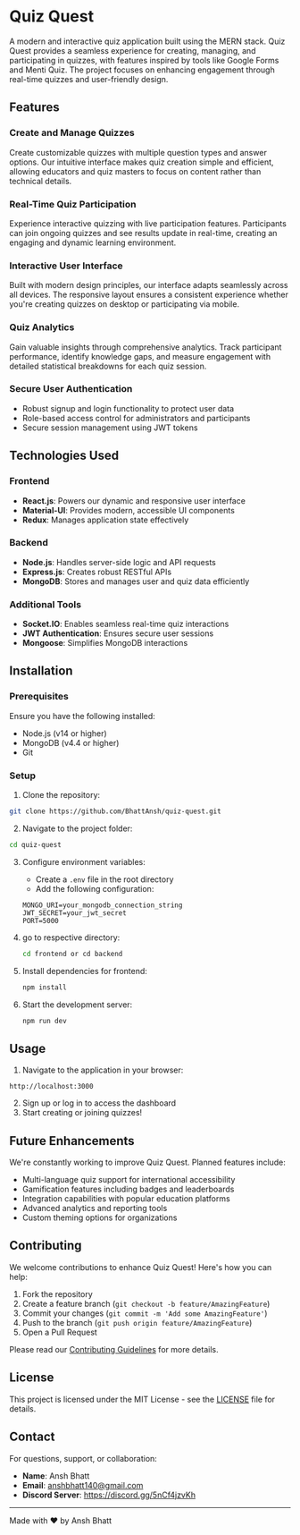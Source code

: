 # Quiz Quest

A modern and interactive quiz application built using the MERN stack. Quiz Quest provides a seamless experience for creating, managing, and participating in quizzes, with features inspired by tools like Google Forms and Menti Quiz. The project focuses on enhancing engagement through real-time quizzes and user-friendly design.

## Features

### Create and Manage Quizzes
Create customizable quizzes with multiple question types and answer options. Our intuitive interface makes quiz creation simple and efficient, allowing educators and quiz masters to focus on content rather than technical details.

### Real-Time Quiz Participation
Experience interactive quizzing with live participation features. Participants can join ongoing quizzes and see results update in real-time, creating an engaging and dynamic learning environment.

### Interactive User Interface
Built with modern design principles, our interface adapts seamlessly across all devices. The responsive layout ensures a consistent experience whether you're creating quizzes on desktop or participating via mobile.

### Quiz Analytics
Gain valuable insights through comprehensive analytics. Track participant performance, identify knowledge gaps, and measure engagement with detailed statistical breakdowns for each quiz session.

### Secure User Authentication
- Robust signup and login functionality to protect user data
- Role-based access control for administrators and participants
- Secure session management using JWT tokens

## Technologies Used

### Frontend
- **React.js**: Powers our dynamic and responsive user interface
- **Material-UI**: Provides modern, accessible UI components
- **Redux**: Manages application state effectively

### Backend
- **Node.js**: Handles server-side logic and API requests
- **Express.js**: Creates robust RESTful APIs
- **MongoDB**: Stores and manages user and quiz data efficiently

### Additional Tools
- **Socket.IO**: Enables seamless real-time quiz interactions
- **JWT Authentication**: Ensures secure user sessions
- **Mongoose**: Simplifies MongoDB interactions

## Installation

### Prerequisites

Ensure you have the following installed:
- Node.js (v14 or higher)
- MongoDB (v4.4 or higher)
- Git

### Setup

1. Clone the repository:
```bash
git clone https://github.com/BhattAnsh/quiz-quest.git
```

2. Navigate to the project folder:
```bash
cd quiz-quest
```
3. Configure environment variables:
   - Create a `.env` file in the root directory
   - Add the following configuration:
   ```plaintext
   MONGO_URI=your_mongodb_connection_string
   JWT_SECRET=your_jwt_secret
   PORT=5000
   ```
3. go to respective directory:
   ```bash
   cd frontend or cd backend
   ```
4. Install dependencies for frontend:
   ```bash
   npm install
   ```

5. Start the development server:
   ```bash
   npm run dev
   ```

## Usage

1. Navigate to the application in your browser:
```
http://localhost:3000
```

2. Sign up or log in to access the dashboard
3. Start creating or joining quizzes!

## Future Enhancements

We're constantly working to improve Quiz Quest. Planned features include:
- Multi-language quiz support for international accessibility
- Gamification features including badges and leaderboards
- Integration capabilities with popular education platforms
- Advanced analytics and reporting tools
- Custom theming options for organizations

## Contributing

We welcome contributions to enhance Quiz Quest! Here's how you can help:

1. Fork the repository
2. Create a feature branch (`git checkout -b feature/AmazingFeature`)
3. Commit your changes (`git commit -m 'Add some AmazingFeature'`)
4. Push to the branch (`git push origin feature/AmazingFeature`)
5. Open a Pull Request

Please read our [Contributing Guidelines](CONTRIBUTING.md) for more details.

## License

This project is licensed under the MIT License - see the [LICENSE](LICENSE) file for details.

## Contact

For questions, support, or collaboration:

- **Name**: Ansh Bhatt
- **Email**: anshbhatt140@gmail.com
- **Discord Server**: https://discord.gg/5nCf4jzvKh

---

Made with ❤️ by Ansh Bhatt
